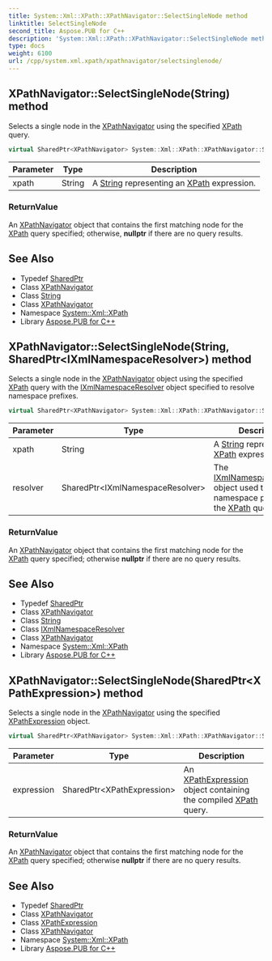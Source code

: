 ```yaml
---
title: System::Xml::XPath::XPathNavigator::SelectSingleNode method
linktitle: SelectSingleNode
second_title: Aspose.PUB for C++
description: 'System::Xml::XPath::XPathNavigator::SelectSingleNode method. Selects a single node in the XPathNavigator using the specified XPath query in C++.'
type: docs
weight: 6100
url: /cpp/system.xml.xpath/xpathnavigator/selectsinglenode/
---
```

## XPathNavigator::SelectSingleNode(String) method


Selects a single node in the [XPathNavigator](../) using the specified [XPath](../../) query.

```cpp
virtual SharedPtr<XPathNavigator> System::Xml::XPath::XPathNavigator::SelectSingleNode(String xpath)
```


| Parameter | Type | Description |
| --- | --- | --- |
| xpath | String | A [String](../../../system/string/) representing an [XPath](../../) expression. |

### ReturnValue

An [XPathNavigator](../) object that contains the first matching node for the [XPath](../../) query specified; otherwise, **nullptr** if there are no query results.

## See Also

* Typedef [SharedPtr](../../../system/sharedptr/)
* Class [XPathNavigator](../)
* Class [String](../../../system/string/)
* Class [XPathNavigator](../)
* Namespace [System::Xml::XPath](../../)
* Library [Aspose.PUB for C++](../../../)
## XPathNavigator::SelectSingleNode(String, SharedPtr\<IXmlNamespaceResolver\>) method


Selects a single node in the [XPathNavigator](../) object using the specified [XPath](../../) query with the [IXmlNamespaceResolver](../../../system.xml/ixmlnamespaceresolver/) object specified to resolve namespace prefixes.

```cpp
virtual SharedPtr<XPathNavigator> System::Xml::XPath::XPathNavigator::SelectSingleNode(String xpath, SharedPtr<IXmlNamespaceResolver> resolver)
```


| Parameter | Type | Description |
| --- | --- | --- |
| xpath | String | A [String](../../../system/string/) representing an [XPath](../../) expression. |
| resolver | SharedPtr\<IXmlNamespaceResolver\> | The [IXmlNamespaceResolver](../../../system.xml/ixmlnamespaceresolver/) object used to resolve namespace prefixes in the [XPath](../../) query. |

### ReturnValue

An [XPathNavigator](../) object that contains the first matching node for the [XPath](../../) query specified; otherwise **nullptr** if there are no query results.

## See Also

* Typedef [SharedPtr](../../../system/sharedptr/)
* Class [XPathNavigator](../)
* Class [String](../../../system/string/)
* Class [IXmlNamespaceResolver](../../../system.xml/ixmlnamespaceresolver/)
* Class [XPathNavigator](../)
* Namespace [System::Xml::XPath](../../)
* Library [Aspose.PUB for C++](../../../)
## XPathNavigator::SelectSingleNode(SharedPtr\<XPathExpression\>) method


Selects a single node in the [XPathNavigator](../) using the specified [XPathExpression](../../xpathexpression/) object.

```cpp
virtual SharedPtr<XPathNavigator> System::Xml::XPath::XPathNavigator::SelectSingleNode(SharedPtr<XPathExpression> expression)
```


| Parameter | Type | Description |
| --- | --- | --- |
| expression | SharedPtr\<XPathExpression\> | An [XPathExpression](../../xpathexpression/) object containing the compiled [XPath](../../) query. |

### ReturnValue

An [XPathNavigator](../) object that contains the first matching node for the [XPath](../../) query specified; otherwise **nullptr** if there are no query results.

## See Also

* Typedef [SharedPtr](../../../system/sharedptr/)
* Class [XPathNavigator](../)
* Class [XPathExpression](../../xpathexpression/)
* Class [XPathNavigator](../)
* Namespace [System::Xml::XPath](../../)
* Library [Aspose.PUB for C++](../../../)
